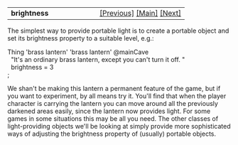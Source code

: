 ---
---
<table width="100%" data-border="0" data-cellspacing="0"
data-cellpadding="3" data-bgcolor="#C0C0C0">
<colgroup>
<col style="width: 50%" />
<col style="width: 50%" />
</colgroup>
<tbody>
<tr>
<td style="text-align: left;"><strong>brightness<br />
</strong></td>
<td style="text-align: right;"><a
href="lightandfire-introduction.html">[Previous]</a> <a
href="generalintroduction.html">[Main]</a> <a
href="lightsource.html">[Next]</a></td>
</tr>
</tbody>
</table>

  
The simplest way to provide portable light is to create a portable
object and set its brightness property to a suitable level, e.g.:  
  
Thing 'brass lantern' 'brass lantern' @mainCave  
  "It's an ordinary brass lantern, except you can't turn it off. "  
  brightness = 3  
;  
  
We shan't be making this lantern a permanent feature of the game, but if
you want to experiment, by all means try it. You'll find that when the
player character is carrying the lantern you can move around all the
previously darkened areas easily, since the lantern now provides light.
For some games in some situations this may be all you need. The other
classes of light-providing objects we'll be looking at simply provide
more sophisticated ways of adjusting the brightness property of
(usually) portable objects.  
